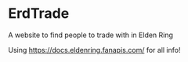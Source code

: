 # ErdTrade
A website to find people to trade with in Elden Ring

Using https://docs.eldenring.fanapis.com/ for all info!
